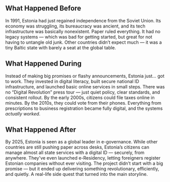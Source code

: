 ## What Happened Before

In 1991, Estonia had just regained independence from the Soviet Union. Its economy was struggling, its bureaucracy was ancient, and its tech infrastructure was basically nonexistent. Paper ruled everything. It had no legacy systems — which was bad for getting started, but great for not having to untangle old junk. Other countries didn’t expect much — it was a tiny Baltic state with barely a seat at the global table.

## What Happened During

Instead of making big promises or flashy announcements, Estonia just… got to work. They invested in digital literacy, built secure national ID infrastructure, and launched basic online services in small steps. There was no “Digital Revolution” press tour — just quiet policy, clear standards, and consistent rollout. By the early 2000s, citizens could file taxes online in minutes. By the 2010s, they could vote from their phones. Everything from prescriptions to business registration became fully digital, and the systems *actually worked*.

## What Happened After

By 2025, Estonia is seen as a global leader in e-governance. While other countries are still pushing paper across desks, Estonia’s citizens can manage almost all state services with a digital ID — securely, from anywhere. They've even launched e-Residency, letting foreigners register Estonian companies without ever visiting. The project didn’t start with a big promise — but it ended up delivering something revolutionary, efficiently, and quietly. A real-life side quest that turned into the main storyline.
